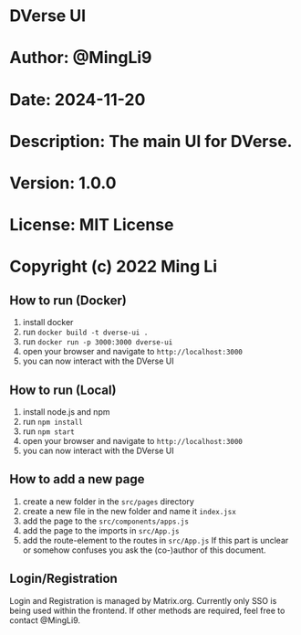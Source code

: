 # DVerse UI
# Author: @MingLi9
# Date: 2024-11-20
# Description: The main UI for DVerse.
# Version: 1.0.0
# License: MIT License
# Copyright (c) 2022 Ming Li

## How to run (Docker)
1. install docker
2. run `docker build -t dverse-ui .`
3. run `docker run -p 3000:3000 dverse-ui`
4. open your browser and navigate to `http://localhost:3000`
5. you can now interact with the DVerse UI

## How to run (Local)
1. install node.js and npm
2. run `npm install`
3. run `npm start`
4. open your browser and navigate to `http://localhost:3000`
5. you can now interact with the DVerse UI

## How to add a new page
1. create a new folder in the `src/pages` directory
2. create a new file in the new folder and name it `index.jsx`
3. add the page to the `src/components/apps.js`
4. add the page to the imports in `src/App.js`
5. add the route-element to the routes in `src/App.js`
If this part is unclear or somehow confuses you ask the (co-)author of this document.

## Login/Registration
Login and Registration is managed by Matrix.org.
Currently only SSO is being used within the frontend.
If other methods are required, feel free to contact @MingLi9.